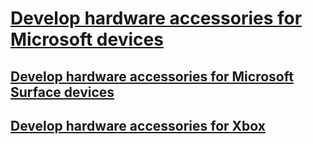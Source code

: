 # [Develop hardware accessories for Microsoft devices](index.md)
## [Develop hardware accessories for Microsoft Surface devices](/surface)
## [Develop hardware accessories for Xbox](/xbox)
